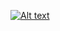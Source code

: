 [![Alt text](https://img.youtube.com/vi/VID/1whgZfVlhfk.jpg)](https://www.youtube.com/watch?v=1whgZfVlhfk)
